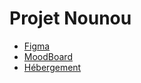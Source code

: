 # Projet Nounou

 - [Figma](https://www.figma.com/file/kvkSFHHs5JYDfC0KJ8u1ff/Nounou?type=design&node-id=0-1&mode=design&t=HUSE2AwJZXh0iyJ2-0)
 - [MoodBoard](https://app.milanote.com/1Qu5zd17pkGr2B?p=g1Fj6kuvta5)
 - [Hébergement](https://dailysitter.000webhostapp.com/)



